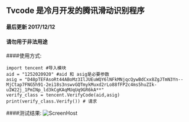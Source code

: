 ## Tvcode 是冷月开发的腾讯滑动识别程序
#### 最后更新 2017/12/12
#### 请勿用于非法用途

####使用方式:

	import tencent #导入模块
    aid = "1252020920" #aid 和 asig是必要参数
    asig = "D48pTEFAsoRt44ABoMz3IlJUEuWQY6lNFkMNjqcQywBdCxx8ZgJTmN3Yn--MjCtap7FNG5h91-2ei18s3nswvGQTmykMuxd2rLo88fFP2c4ms5huZIk-uIW22j_1PmINp_ld3kCgKAqMUqUq9GR6kA**"
    verify_class = tencent.VerifyCode(aid,asig)
    print(verify_class.Verify()) # 请求

####测试结果:
![ScreenHost](https://raw.githubusercontent.com/leng-yue/AliVcode/master/%E8%85%BE%E8%AE%AF%E4%BA%91%E6%BB%91%E5%8A%A8/screenhost.png)

